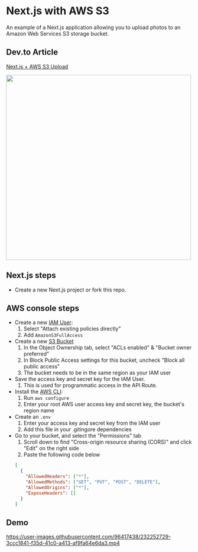 # Next.js with AWS S3

An example of a Next.js application allowing you to upload photos to an Amazon Web Services S3 storage bucket.

## Dev.to Article
[Next.js + AWS S3 Upload](https://dev.to/imevanc/nextjs-aws-s3-upload-3njb)

<img src="https://user-images.githubusercontent.com/96417438/233210789-16e18fb3-9d31-4c17-8d09-8f3de2aa3133.png" width=500/>

## Next.js steps

- Create a new Next.js project or fork this repo.

## AWS console steps

- Create a new [IAM User](https://aws.amazon.com/iam/):
  1.  Select "Attach existing policies directly"
  2.  Add `AmazonS3FullAccess`
- Create a new [S3 Bucket](https://console.aws.amazon.com/s3/)
  1.  In the Object Ownership tab, select "ACLs enabled" & "Bucket owner preferred"
  2.  In Block Public Access settings for this bucket, uncheck "Block all public access"
  3.  The bucket needs to be in the same region as your IAM user
- Save the access key and secret key for the IAM User.
  1.  This is used for programmatic access in the API Route.
- Install the [AWS CLI](https://aws.amazon.com/cli/):
  1.  Run `aws configure`
  2.  Enter your root AWS user access key and secret key, the bucket's region name
- Create an `.env`
  1.  Enter your access key and secret key from the IAM user
  2.  Add this file in your .gitingore dependencies
- Go to your bucket, and select the "Permissions" tab
  1.  Scroll down to find "Cross-origin resource sharing (CORS)" and click "Edit" on the right side
  2.  Paste the following code below
  ```json
  [
    {
      "AllowedHeaders": ["*"],
      "AllowedMethods": ["GET", "PUT", "POST", "DELETE"],
      "AllowedOrigins": ["*"],
      "ExposeHeaders": []
    }
  ]
  ```

## Demo

https://user-images.githubusercontent.com/96417438/232252729-3ccc1841-f35d-41c0-a413-af9fa64e6da3.mp4

